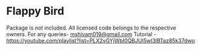 # Flappy Bird
 

Package is not included.
All licensed code belongs to the respective owners. For any queries- mshivam019@gmail.com 
Tutorial - https://youtube.com/playlist?list=PLX2vGYjWbI0QBJUI5wI3lBTaz85k37dwo
